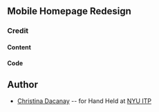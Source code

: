 ## Mobile Homepage Redesign

<!-- To re-design my phone's home screen I took note of a few  -->

### Credit
#### Content

#### Code

## Author

- [Christina Dacanay](http://cdacanay.com/) -- for Hand Held at [NYU ITP](https://itp.nyu.edu)
